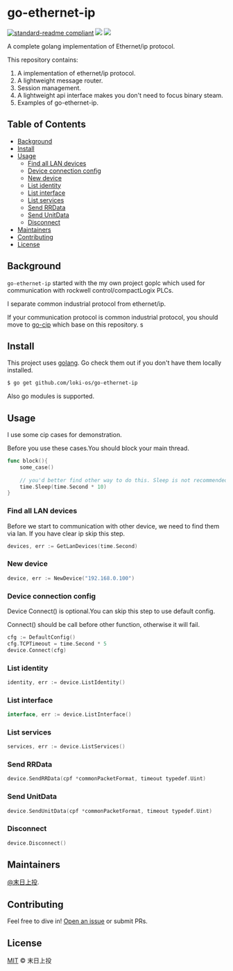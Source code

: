 # go-ethernet-ip

[![standard-readme compliant](https://img.shields.io/badge/readme%20style-standard-brightgreen.svg)](https://github.com/RichardLitt/standard-readme)
[![](https://img.shields.io/github/go-mod/go-version/loki-os/go-ethernet-ip)]()
[![](https://img.shields.io/github/license/loki-os/go-ethernet-ip)]()

A complete golang implementation of Ethernet/ip protocol.

This repository contains:

1. A implementation of ethernet/ip protocol.
2. A lightweight message router.
3. Session management.
4. A lightweight api interface makes you don't need to focus binary steam.
5. Examples of go-ethernet-ip.

## Table of Contents

- [Background](#Background)
- [Install](#Install)
- [Usage](#Usage)
	- [Find all LAN devices](#Find-all-LAN-devices)
	- [Device connection config](#Device-connection-config)
	- [New device](#New-device)
	- [List identity](#List-identity)
	- [List interface](#List-interface)
	- [List services](#List-services)
	- [Send RRData](#List-services)
	- [Send UnitData](#List-services)
	- [Disconnect](#Disconnect)
- [Maintainers](#Maintainers)
- [Contributing](#Contributing)
- [License](#License)

## Background

`go-ethernet-ip` started with the my own project goplc which used for communication with rockwell control/compactLogix PLCs.

I separate common industrial protocol from ethernet/ip.

If your communication protocol is common industrial protocol, you should move to [go-cip](https://github.com/loki-os/go-cip) which base on this repository.
s
## Install

This project uses [golang](https://golang.org/). Go check them out if you don't have them locally installed.

```sh
$ go get github.com/loki-os/go-ethernet-ip
```

Also go modules is supported.

## Usage

I use some cip cases for demonstration.

Before you use these cases.You should block your main thread.

```go
func block(){
	some_case()
	    
	// you'd better find other way to do this. Sleep is not recommended.
	time.Sleep(time.Second * 10)
}
``` 

### Find all LAN devices

Before we start to communication with other device, we need to find them via lan. If you have clear ip skip this step.

```go
devices, err := GetLanDevices(time.Second)
```

### New device

```go
device, err := NewDevice("192.168.0.100")
```

### Device connection config

Device Connect() is optional.You can skip this step to use default config.

Connect() should be call before other function, otherwise it will fail.

```go
cfg := DefaultConfig()
cfg.TCPTimeout = time.Second * 5
device.Connect(cfg)
```

### List identity

```go
identity, err := device.ListIdentity()
```

### List interface

```go
interface, err := device.ListInterface()
```

### List services

```go
services, err := device.ListServices()
```

### Send RRData

```go
device.SendRRData(cpf *commonPacketFormat, timeout typedef.Uint)
```

### Send UnitData

```go
device.SendUnitData(cpf *commonPacketFormat, timeout typedef.Uint)
```

### Disconnect

```go
device.Disconnect()
```

## Maintainers

[@末日上投](https://github.com/MiguelValentine).

## Contributing

Feel free to dive in! [Open an issue](https://github.com/loki-os/go-ethernet-ip/issues/new) or submit PRs.

## License

[MIT](LICENSE) © 末日上投